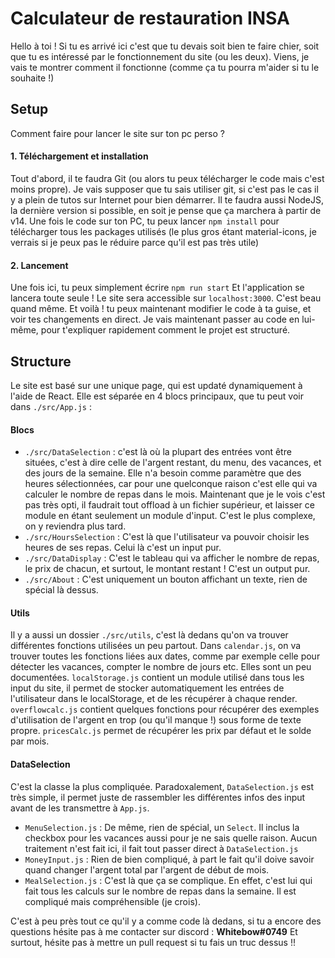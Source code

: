 # Calculateur de restauration INSA
Hello à toi !
Si tu es arrivé ici c'est que tu devais soit bien te faire chier, soit que tu es intéressé par le fonctionnement du site (ou les deux). Viens, je vais te montrer comment il fonctionne (comme ça tu pourra m'aider si tu le souhaite !)

## Setup
Comment faire pour lancer le site sur ton pc perso ?
#### 1. Téléchargement et installation
Tout d'abord, il te faudra Git (ou alors tu peux télécharger le code mais c'est moins propre). Je vais supposer que tu sais utiliser git, si c'est pas le cas il y a plein de tutos sur Internet pour bien démarrer. Il te faudra aussi NodeJS, la dernière version si possible, en soit je pense que ça marchera à partir de v14.
Une fois le code sur ton PC, tu peux lancer 
`npm install`
pour télécharger tous les packages utilisés (le plus gros étant material-icons, je verrais si je peux pas le réduire parce qu'il est pas très utile)
#### 2. Lancement
Une fois ici, tu peux simplement écrire 
`npm run start`
Et l'application se lancera toute seule ! Le site sera accessible sur `localhost:3000`. C'est beau quand même.
Et voilà ! tu peux maintenant modifier le code à ta guise, et voir tes changements en direct.
Je vais maintenant passer au code en lui-même, pour t'expliquer rapidement comment le projet est structuré.

## Structure
Le site est basé sur une unique page, qui est updaté dynamiquement à l'aide de React.
Elle est séparée en 4 blocs principaux, que tu peut voir dans `./src/App.js` :

#### Blocs
* `./src/DataSelection` : c'est là où la plupart des entrées vont être situées, c'est à dire celle de l'argent restant, du menu, des vacances, et des jours de la semaine.
Elle n'a besoin comme paramètre que des heures sélectionnées, car pour une quelconque raison c'est elle qui va calculer le nombre de repas dans le mois. Maintenant que je le vois c'est pas très opti, il faudrait tout offload à un fichier supérieur, et laisser ce module en étant seulement un module d'input.
C'est le plus complexe, on y reviendra plus tard.
* `./src/HoursSelection` : C'est là que l'utilisateur va pouvoir choisir les heures de ses repas. Celui là c'est un input pur.
* `./src/DataDisplay` : C'est le tableau qui va afficher le nombre de repas, le prix de chacun, et surtout, le montant restant ! C'est un output pur.
* `./src/About` : C'est uniquement un bouton affichant un texte, rien de spécial là dessus.

#### Utils
Il y a aussi un dossier `./src/utils`, c'est là dedans qu'on va trouver différentes fonctions utilisées un peu partout. Dans `calendar.js`, on va trouver toutes les fonctions liées aux dates, comme par exemple celle pour détecter les vacances, compter le nombre de jours etc. Elles sont un peu documentées.
`localStorage.js` contient un module utilisé dans tous les input du site, il permet de stocker automatiquement les entrées de l'utilisateur dans le localStorage, et de les récupérer à chaque render.
`overflowcalc.js` contient quelques fonctions pour récupérer des exemples d'utilisation de l'argent en trop (ou qu'il manque !) sous forme de texte propre.
`pricesCalc.js` permet de récupérer les prix par défaut et le solde par mois.

#### DataSelection
C'est la classe la plus compliquée. Paradoxalement, `DataSelection.js` est très simple, il permet juste de rassembler les différentes infos des input avant de les transmettre à `App.js`.
- `MenuSelection.js` : De même, rien de spécial, un `Select`. Il inclus la checkbox pour les vacances aussi pour je ne sais quelle raison. Aucun traitement n'est fait ici, il fait tout passer direct à `DataSelection.js`
- `MoneyInput.js` : Rien de bien compliqué, à part le fait qu'il doive savoir quand changer l'argent total par l'argent de début de mois.
- `MealSelection.js` : C'est là que ça se complique. En effet, c'est lui qui fait tous les calculs sur le nombre de repas dans la semaine. Il est compliqué mais compréhensible (je crois).


C'est à peu près tout ce qu'il y a comme code là dedans, si tu a encore des questions hésite pas à me contacter sur discord : **Whitebow#0749**
Et surtout, hésite pas à mettre un pull request si tu fais un truc dessus !!
